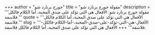 +++
author = "جورج برنارد شو"
title = "مقولة جورج برنارد شو"
description = '''مقولة جورج برنارد شو: الأفعال هي التي تؤكد على صدق المحبة، أما الكلام فالكل فلاسفة.'''
quote = '''الأفعال هي التي تؤكد على صدق المحبة، أما الكلام فالكل فلاسفة.'''
slug = '''الأفعال-هي-التي-تؤكد-على-صدق-المحبة،-أما-الكلام-فالكل-فلاسفة'''
+++
الأفعال هي التي تؤكد على صدق المحبة، أما الكلام فالكل فلاسفة.
